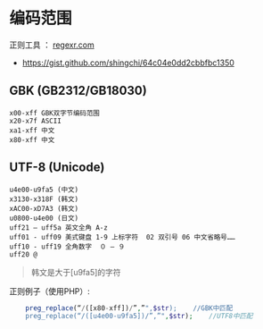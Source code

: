 # 编码范围

正则工具 ： [regexr.com](http://regexr.com/)

* <https://gist.github.com/shingchi/64c04e0dd2cbbfbc1350>

## GBK (GB2312/GB18030)

    x00-xff GBK双字节编码范围
    x20-x7f ASCII
    xa1-xff 中文
    x80-xff 中文

## UTF-8 (Unicode)

    u4e00-u9fa5 (中文)
    x3130-x318F (韩文)
    xAC00-xD7A3 (韩文)
    u0800-u4e00 (日文)
    uff21 – uff5a 英文全角 A-z 
    uff01 - uff09 美式键盘 1-9 上标字符  02 双引号 06 中文省略号……
    uff10 - uff19 全角数字  ０ – ９ 
    uff20 @ 

> 韩文是大于[u9fa5]的字符


正则例子（使用PHP）:

```php
    preg_replace(“/([x80-xff])/”,”",$str);    //GBK中匹配
    preg_replace(“/([u4e00-u9fa5])/”,”",$str);    //UTF8中匹配
```
